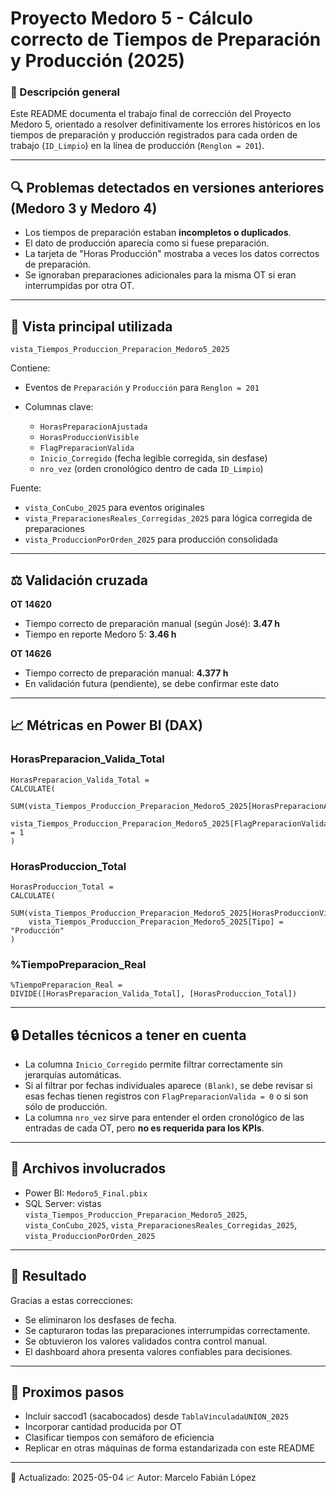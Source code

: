 # Proyecto Medoro 5 - Cálculo correcto de Tiempos de Preparación y Producción (2025)

### 🔢 Descripción general

Este README documenta el trabajo final de corrección del Proyecto Medoro 5, orientado a resolver definitivamente los errores históricos en los tiempos de preparación y producción registrados para cada orden de trabajo (`ID_Limpio`) en la línea de producción (`Renglon = 201`).

---

## 🔍 Problemas detectados en versiones anteriores (Medoro 3 y Medoro 4)

* Los tiempos de preparación estaban **incompletos o duplicados**.
* El dato de producción aparecía como si fuese preparación.
* La tarjeta de "Horas Producción" mostraba a veces los datos correctos de preparación.
* Se ignoraban preparaciones adicionales para la misma OT si eran interrumpidas por otra OT.

---

## 🔹 Vista principal utilizada

`vista_Tiempos_Produccion_Preparacion_Medoro5_2025`

Contiene:

* Eventos de `Preparación` y `Producción` para `Renglon = 201`
* Columnas clave:

  * `HorasPreparacionAjustada`
  * `HorasProduccionVisible`
  * `FlagPreparacionValida`
  * `Inicio_Corregido` (fecha legible corregida, sin desfase)
  * `nro_vez` (orden cronológico dentro de cada `ID_Limpio`)

Fuente:

* `vista_ConCubo_2025` para eventos originales
* `vista_PreparacionesReales_Corregidas_2025` para lógica corregida de preparaciones
* `vista_ProduccionPorOrden_2025` para producción consolidada

---

## ⚖️ Validación cruzada

**OT 14620**

* Tiempo correcto de preparación manual (según José): **3.47 h**
* Tiempo en reporte Medoro 5: **3.46 h**

**OT 14626**

* Tiempo correcto de preparación manual: **4.377 h**
* En validación futura (pendiente), se debe confirmar este dato

---

## 📈 Métricas en Power BI (DAX)

### HorasPreparacion\_Valida\_Total

```DAX
HorasPreparacion_Valida_Total =
CALCULATE(
    SUM(vista_Tiempos_Produccion_Preparacion_Medoro5_2025[HorasPreparacionAjustada]),
    vista_Tiempos_Produccion_Preparacion_Medoro5_2025[FlagPreparacionValida] = 1
)
```

### HorasProduccion\_Total

```DAX
HorasProduccion_Total =
CALCULATE(
    SUM(vista_Tiempos_Produccion_Preparacion_Medoro5_2025[HorasProduccionVisible]),
    vista_Tiempos_Produccion_Preparacion_Medoro5_2025[Tipo] = "Producción"
)
```

### %TiempoPreparacion\_Real

```DAX
%TiempoPreparacion_Real =
DIVIDE([HorasPreparacion_Valida_Total], [HorasProduccion_Total])
```

---

## 🔒 Detalles técnicos a tener en cuenta

* La columna `Inicio_Corregido` permite filtrar correctamente sin jerarquías automáticas.
* Si al filtrar por fechas individuales aparece `(Blank)`, se debe revisar si esas fechas tienen registros con `FlagPreparacionValida = 0` o si son sólo de producción.
* La columna `nro_vez` sirve para entender el orden cronológico de las entradas de cada OT, pero **no es requerida para los KPIs**.

---

## 📄 Archivos involucrados

* Power BI: `Medoro5_Final.pbix`
* SQL Server: vistas `vista_Tiempos_Produccion_Preparacion_Medoro5_2025`, `vista_ConCubo_2025`, `vista_PreparacionesReales_Corregidas_2025`, `vista_ProduccionPorOrden_2025`

---

## 🚀 Resultado

Gracias a estas correcciones:

* Se eliminaron los desfases de fecha.
* Se capturaron todas las preparaciones interrumpidas correctamente.
* Se obtuvieron los valores validados contra control manual.
* El dashboard ahora presenta valores confiables para decisiones.

---

## 📅 Proximos pasos

* Incluir saccod1 (sacabocados) desde `TablaVinculadaUNION_2025`
* Incorporar cantidad producida por OT
* Clasificar tiempos con semáforo de eficiencia
* Replicar en otras máquinas de forma estandarizada con este README

---

📅 Actualizado: 2025-05-04
📈 Autor: Marcelo Fabián López
